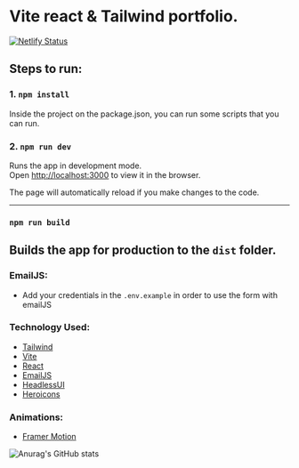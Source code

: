 # Vite react & Tailwind portfolio. 

[![Netlify Status](https://api.netlify.com/api/v1/badges/96df2662-043f-4c04-b08d-2dce8c5e7eab/deploy-status)](https://app.netlify.com/sites/felixdev/deploys)

## Steps to run: 

### 1. `npm install`

Inside the project on the package.json, you can run some scripts that you can run. 

### 2. `npm run dev`

Runs the app in development mode.<br>
Open [http://localhost:3000](http://localhost:3000) to view it in the browser.

The page will automatically reload if you make changes to the code.<br>

---
### `npm run build`

Builds the app for production to the `dist` folder.<br>
---
### EmailJS:
- Add your credentials in the `.env.example` in order to use the form with emailJS

### Technology Used:
- [Tailwind](https://tailwindcss.com/)
- [Vite](https://vitejs.dev/)
- [React](https://reactjs.org/)
- [EmailJS](https://www.emailjs.com/)
- [HeadlessUI](https://headlessui.com/)
- [Heroicons](https://heroicons.com/)

### Animations:
- [Framer Motion](https://www.framer.com/motion/)

![Anurag's GitHub stats](https://github-readme-stats.vercel.app/api?username=byDangKhoa&show_icons=true&theme=radical)
